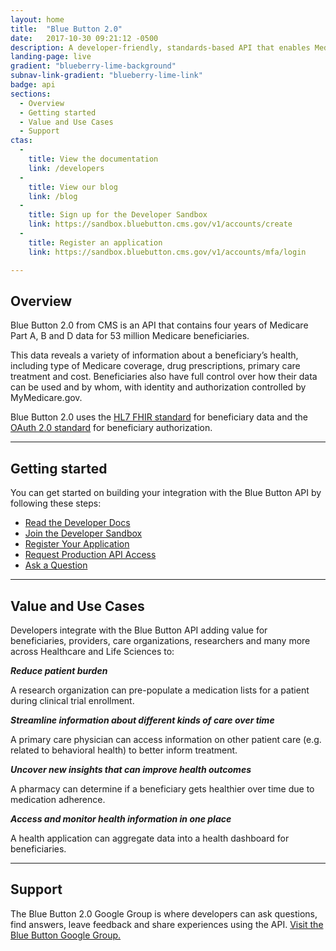 ```yaml
---
layout: home
title:  "Blue Button 2.0"
date:   2017-10-30 09:21:12 -0500
description: A developer-friendly, standards-based API that enables Medicare beneficiaries to connect their claims data to the applications, services and research programs they trust.
landing-page: live
gradient: "blueberry-lime-background"
subnav-link-gradient: "blueberry-lime-link"
badge: api
sections:
  - Overview
  - Getting started
  - Value and Use Cases
  - Support
ctas:
  -
    title: View the documentation
    link: /developers
  -
    title: View our blog
    link: /blog
  -
    title: Sign up for the Developer Sandbox
    link: https://sandbox.bluebutton.cms.gov/v1/accounts/create
  -
    title: Register an application
    link: https://sandbox.bluebutton.cms.gov/v1/accounts/mfa/login

---
```


## Overview

Blue Button 2.0 from CMS is an API that contains four years of Medicare Part A, B and D data for 53 million Medicare beneficiaries.

This data reveals a variety of information about a beneficiary’s health, including type of Medicare coverage, drug prescriptions, primary care treatment and cost. Beneficiaries also have full control over how their data can be used and by whom, with identity and authorization controlled by MyMedicare.gov.

Blue Button 2.0 uses the [HL7 FHIR standard](https://www.hl7.org/fhir/) for beneficiary data and the [OAuth 2.0 standard](https://oauth.net/2/) for beneficiary authorization.

---

## Getting started

You can get started on building your integration with the Blue Button API by following these steps:

- [Read the Developer Docs](/developers)
- [Join the Developer Sandbox](https://sandbox.bluebutton.cms.gov/v1/accounts/create)
- [Register Your Application](https://sandbox.bluebutton.cms.gov/v1/accounts/mfa/login)
- [Request Production API Access](https://bluebutton.cms.gov/developers/#production-api-access)
- [Ask a Question](https://groups.google.com/forum/#!forum/Developer-group-for-cms-blue-button-api)

---

## Value and Use Cases

Developers integrate with the Blue Button API adding value for beneficiaries, providers, care organizations, researchers and many more across Healthcare and Life Sciences to:

**_Reduce patient burden_**

A research organization can pre-populate a medication lists for a patient during clinical trial enrollment.

**_Streamline information about different kinds of care over time_**

A primary care physician can access information on other patient care (e.g. related to behavioral health) to better inform treatment.

**_Uncover new insights that can improve health outcomes_**

A pharmacy can determine if a beneficiary gets healthier over time due to medication adherence.

**_Access and monitor health information in one place_**

A health application can aggregate data into a health dashboard for beneficiaries.

---

## Support

The Blue Button 2.0 Google Group is where developers can ask questions, find answers, leave feedback and share experiences using the API. [Visit the Blue Button Google Group.](https://groups.google.com/forum/#!forum/developer-group-for-cms-blue-button-api)
